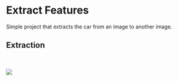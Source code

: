 <h1>Extract Features</h1>
<p>Simple project that extracts the car from an image to another image.<p>

<h2>Extraction</h2>
<br />
<br />
<img src="https://user-images.githubusercontent.com/20774864/57217716-aa83a100-6ff3-11e9-8b56-805e559e2266.png"/>
<br />
<br />
